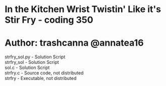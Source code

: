 # In the Kitchen Wrist Twistin' Like it's Stir Fry - coding 350
# Author: trashcanna @annatea16

strfry_sol.py - Solution Script\
strfry_sol - Solution Script\
sol.c - Solution Script\
strfry.c - Source code, not distributed\
strfry - Executable, not distributed
